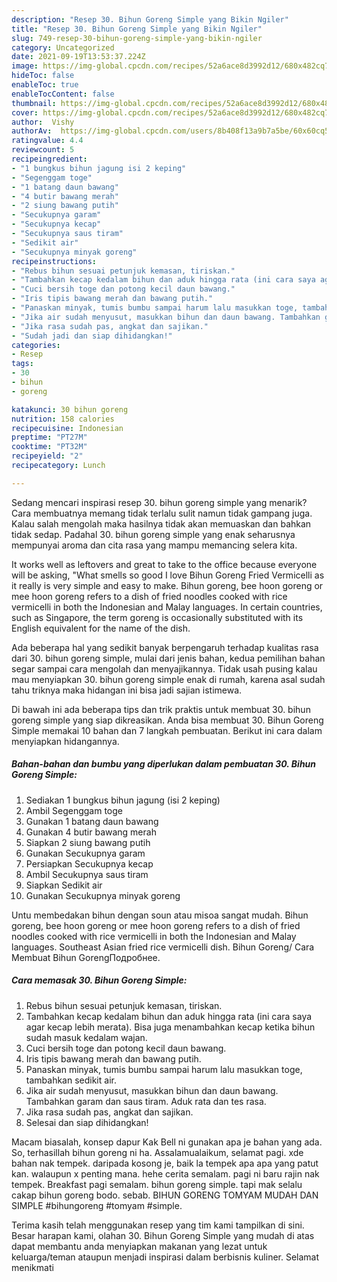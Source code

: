 ```yaml
---
description: "Resep 30. Bihun Goreng Simple yang Bikin Ngiler"
title: "Resep 30. Bihun Goreng Simple yang Bikin Ngiler"
slug: 749-resep-30-bihun-goreng-simple-yang-bikin-ngiler
category: Uncategorized
date: 2021-09-19T13:53:37.224Z
image: https://img-global.cpcdn.com/recipes/52a6ace8d3992d12/680x482cq70/30-bihun-goreng-simple-foto-resep-utama.jpg
hideToc: false
enableToc: true
enableTocContent: false
thumbnail: https://img-global.cpcdn.com/recipes/52a6ace8d3992d12/680x482cq70/30-bihun-goreng-simple-foto-resep-utama.jpg
cover: https://img-global.cpcdn.com/recipes/52a6ace8d3992d12/680x482cq70/30-bihun-goreng-simple-foto-resep-utama.jpg
author:  Vishy
authorAv:  https://img-global.cpcdn.com/users/8b408f13a9b7a5be/60x60cq50/avatar.jpg
ratingvalue: 4.4
reviewcount: 5
recipeingredient:
- "1 bungkus bihun jagung isi 2 keping"
- "Segenggam toge"
- "1 batang daun bawang"
- "4 butir bawang merah"
- "2 siung bawang putih"
- "Secukupnya garam"
- "Secukupnya kecap"
- "Secukupnya saus tiram"
- "Sedikit air"
- "Secukupnya minyak goreng"
recipeinstructions:
- "Rebus bihun sesuai petunjuk kemasan, tiriskan."
- "Tambahkan kecap kedalam bihun dan aduk hingga rata (ini cara saya agar kecap lebih merata). Bisa juga menambahkan kecap ketika bihun sudah masuk kedalam wajan."
- "Cuci bersih toge dan potong kecil daun bawang."
- "Iris tipis bawang merah dan bawang putih."
- "Panaskan minyak, tumis bumbu sampai harum lalu masukkan toge, tambahkan sedikit air."
- "Jika air sudah menyusut, masukkan bihun dan daun bawang. Tambahkan garam dan saus tiram. Aduk rata dan tes rasa."
- "Jika rasa sudah pas, angkat dan sajikan."
- "Sudah jadi dan siap dihidangkan!"
categories:
- Resep
tags:
- 30
- bihun
- goreng

katakunci: 30 bihun goreng 
nutrition: 158 calories
recipecuisine: Indonesian
preptime: "PT27M"
cooktime: "PT32M"
recipeyield: "2"
recipecategory: Lunch

---
```



Sedang mencari inspirasi resep 30. bihun goreng simple yang menarik? Cara membuatnya memang tidak terlalu sulit namun tidak gampang juga. Kalau salah mengolah maka hasilnya tidak akan memuaskan dan bahkan tidak sedap. Padahal 30. bihun goreng simple yang enak seharusnya mempunyai aroma dan cita rasa yang mampu memancing selera kita.


It works well as leftovers and great to take to the office because everyone will be asking, &#34;What smells so good I love Bihun Goreng Fried Vermicelli as it really is very simple and easy to make. Bihun goreng, bee hoon goreng or mee hoon goreng refers to a dish of fried noodles cooked with rice vermicelli in both the Indonesian and Malay languages. In certain countries, such as Singapore, the term goreng is occasionally substituted with its English equivalent for the name of the dish.

Ada beberapa hal yang sedikit banyak berpengaruh terhadap kualitas rasa dari 30. bihun goreng simple, mulai dari jenis bahan, kedua pemilihan bahan segar sampai cara mengolah dan menyajikannya. Tidak usah pusing kalau mau menyiapkan 30. bihun goreng simple enak di rumah, karena asal sudah tahu triknya maka hidangan ini bisa jadi sajian istimewa.


Di bawah ini ada beberapa tips dan trik praktis untuk membuat 30. bihun goreng simple yang siap dikreasikan. Anda bisa membuat 30. Bihun Goreng Simple memakai 10 bahan dan 7 langkah pembuatan. Berikut ini cara dalam menyiapkan hidangannya.

<!--inarticleads1-->

##### Bahan-bahan dan bumbu yang diperlukan dalam pembuatan 30. Bihun Goreng Simple:

1. Sediakan 1 bungkus bihun jagung (isi 2 keping)
1. Ambil Segenggam toge
1. Gunakan 1 batang daun bawang
1. Gunakan 4 butir bawang merah
1. Siapkan 2 siung bawang putih
1. Gunakan Secukupnya garam
1. Persiapkan Secukupnya kecap
1. Ambil Secukupnya saus tiram
1. Siapkan Sedikit air
1. Gunakan Secukupnya minyak goreng


Untu membedakan bihun dengan soun atau misoa sangat mudah. Bihun goreng, bee hoon goreng or mee hoon goreng refers to a dish of fried noodles cooked with rice vermicelli in both the Indonesian and Malay languages. Southeast Asian fried rice vermicelli dish. Bihun Goreng/ Cara Membuat Bihun GorengПодробнее. 

<!--inarticleads2-->

##### Cara memasak 30. Bihun Goreng Simple:

1. Rebus bihun sesuai petunjuk kemasan, tiriskan.
1. Tambahkan kecap kedalam bihun dan aduk hingga rata (ini cara saya agar kecap lebih merata). Bisa juga menambahkan kecap ketika bihun sudah masuk kedalam wajan.
1. Cuci bersih toge dan potong kecil daun bawang.
1. Iris tipis bawang merah dan bawang putih.
1. Panaskan minyak, tumis bumbu sampai harum lalu masukkan toge, tambahkan sedikit air.
1. Jika air sudah menyusut, masukkan bihun dan daun bawang. Tambahkan garam dan saus tiram. Aduk rata dan tes rasa.
1. Jika rasa sudah pas, angkat dan sajikan.
1. Selesai dan siap dihidangkan!

Macam biasalah, konsep dapur Kak Bell ni gunakan apa je bahan yang ada. So, terhasillah bihun goreng ni ha. Assalamualaikum, selamat pagi. xde bahan nak tempek. daripada kosong je, baik la tempek apa apa yang patut kan. walaupun x penting mana. hehe cerita semalam. pagi ni baru rajin nak tempek. Breakfast pagi semalam. bihun goreng simple. tapi mak selalu cakap bihun goreng bodo. sebab. BIHUN GORENG TOMYAM MUDAH DAN SIMPLE #bihungoreng #tomyam #simple. 

Terima kasih telah menggunakan resep yang tim kami tampilkan di sini. Besar harapan kami, olahan 30. Bihun Goreng Simple yang mudah di atas dapat membantu anda menyiapkan makanan yang lezat untuk keluarga/teman ataupun menjadi inspirasi dalam berbisnis kuliner. Selamat menikmati
